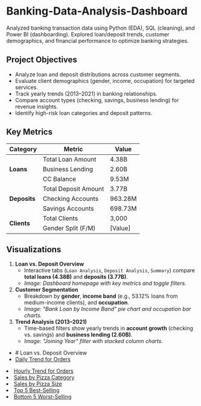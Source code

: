 # Banking-Data-Analysis-Dashboard
Analyzed banking transaction data using Python (EDA), SQL (cleaning), and Power BI (dashboarding). Explored loan/deposit trends, customer demographics, and financial performance to optimize banking strategies.

## Project Objectives
  - Analyze loan and deposit distributions across customer segments.
  - Evaluate client demographics (gender, income, occupation) for targeted services.
  - Track yearly trends (2013–2021) in banking relationships.
  - Compare account types (checking, savings, business lending) for revenue insights.
  - Identify high-risk loan categories and deposit patterns.

## Key Metrics
<!-- Key Metrics Table -->
<table>
  <thead>
    <tr>
      <th><strong>Category</strong></th>
      <th><strong>Metric</strong></th>
      <th><strong>Value</strong></th>
    </tr>
  </thead>
  <tbody>
    <!-- Loans Section -->
    <tr>
      <td rowspan="3"><strong>Loans</strong></td>
      <td>Total Loan Amount</td>
      <td>4.38B</td>
    </tr>
    <tr>
      <td>Business Lending</td>
      <td>2.60B</td>
    </tr>
    <tr>
      <td>CC Balance</td>
      <td>9.53M</td>
    </tr>
    <!-- Deposits Section -->
    <tr>
      <td rowspan="3"><strong>Deposits</strong></td>
      <td>Total Deposit Amount</td>
      <td>3.77B</td>
    </tr>
    <tr>
      <td>Checking Accounts</td>
      <td>963.28M</td>
    </tr>
    <tr>
      <td>Savings Accounts</td>
      <td>698.73M</td>
    </tr>
    <!-- Clients Section -->
    <tr>
      <td rowspan="2"><strong>Clients</strong></td>
      <td>Total Clients</td>
      <td>3,000</td>
    </tr>
    <tr>
      <td>Gender Split (F/M)</td>
      <td>[Value]</td>
    </tr>
  </tbody>
</table>

## Visualizations

<ol>
  <li>
    <strong>Loan vs. Deposit Overview</strong>
    <ul>
      <li>Interactive tabs (<code>Loan Analysis</code>, <code>Deposit Analysis</code>, <code>Summary</code>) compare <strong>total loans (4.38B)</strong> and <strong>deposits (3.77B)</strong>.</li>
      <li><em>Image: Dashboard homepage with key metrics and toggle filters.</em></li>
    </ul>
  </li>
  <li>
    <strong>Customer Segmentation</strong>
    <ul>
      <li>Breakdown by <strong>gender</strong>, <strong>income band</strong> (e.g., 53.12% loans from medium-income clients), and <strong>occupation</strong>.</li>
      <li><em>Image: "Bank Loan by Income Band" pie chart and occupation bar charts.</em></li>
    </ul>
  </li>
  <li>
    <strong>Trend Analysis (2013–2021)</strong>
    <ul>
      <li>Time-based filters show yearly trends in <strong>account growth</strong> (checking vs. savings) and <strong>business lending (2.60B)</strong>.</li>
      <li><em>Image: "Joining Year" filter with stacked column charts.</em></li>
    </ul>
  </li>
</ol>
<ul>
  <li> # Loan vs. Deposit Overview</li>
  <li><a href="https://github.com/m-hamza-7/Data-Analysis-Dashboard/commit/36e56d9d5cda3ded7a9ac54d820507dd3ee428cf">Daily Trend for Orders</a></li>
</ul>
  <li><a href="https://github.com/m-hamza-7/Data-Analysis-Dashboard/blob/main/HourlyTrends.png">Hourly Trend for Orders</a></li>
  <li><a href="https://github.com/m-hamza-7/Data-Analysis-Dashboard/blob/main/sales%20by%20category.png">Sales by Pizza Category</a></li>
  <li><a href="https://github.com/m-hamza-7/Data-Analysis-Dashboard/blob/main/Sales%20by%20size.png">Sales by Pizza Size</a></li>
  <li><a href="https://github.com/m-hamza-7/Data-Analysis-Dashboard/blob/main/Top5.png">Top 5 Best-Selling</a></li>
  <li><a href="https://github.com/m-hamza-7/Data-Analysis-Dashboard/blob/main/Worst5.png">Bottom 5 Worst-Selling</a></li>
  
</ul>
